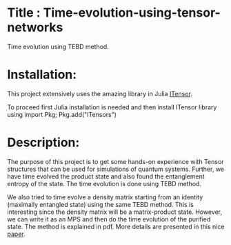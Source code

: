 # Title : Time-evolution-using-tensor-networks
Time evolution using TEBD method. 

# Installation: 
This project extensively uses the amazing library in Julia [ITensor](https://itensor.github.io/ITensors.jl/dev/). 

To proceed first Julia installation is needed and then install ITensor library using import Pkg; Pkg.add("ITensors")

# Description:
The purpose of this project is to get some hands-on experience with Tensor structures that can be used for simulations of quantum systems. Further, we have time evolved the product state and also found the entanglement entropy of the state. The time evolution is done using TEBD method. 

We also tried to time evolve a density matrix starting from an identity (maximally entangled state) using the same TEBD method. This is interesting since the density matrix will be a matrix-product state. However, we can write it as an MPS and then do the time evolution of the purified state. The method is explained in pdf. More details are presented in this nice [paper](https://arxiv.org/abs/1910.09142). 

